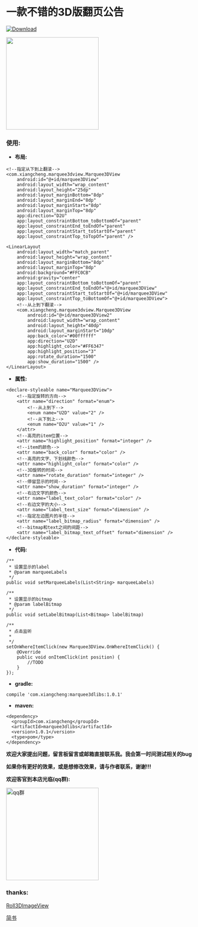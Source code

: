 # 一款不错的3D版翻页公告

[ ![Download](https://api.bintray.com/packages/a1002326270/maven/marquee3dlibs/images/download.svg?version=1.0.1) ](https://bintray.com/a1002326270/maven/marquee3dlibs/1.0.1/link)

<img src="https://github.com/xiangcman/Marquee3DView-master/blob/master/photos/simple.gif" width="250"/>

### 使用:

- **布局:**
```
<!--指定从下到上翻滚-->
<com.xiangcheng.marquee3dview.Marquee3DView
    android:id="@+id/marquee3DView"
    android:layout_width="wrap_content"
    android:layout_height="25dp"
    android:layout_marginBottom="8dp"
    android:layout_marginEnd="8dp"
    android:layout_marginStart="8dp"
    android:layout_marginTop="8dp"
    app:direction="D2U"
    app:layout_constraintBottom_toBottomOf="parent"
    app:layout_constraintEnd_toEndOf="parent"
    app:layout_constraintStart_toStartOf="parent"
    app:layout_constraintTop_toTopOf="parent" />

<LinearLayout
    android:layout_width="match_parent"
    android:layout_height="wrap_content"
    android:layout_marginBottom="8dp"
    android:layout_marginTop="8dp"
    android:background="#FFC0CB"
    android:gravity="center"
    app:layout_constraintBottom_toBottomOf="parent"
    app:layout_constraintEnd_toEndOf="@+id/marquee3DView"
    app:layout_constraintStart_toStartOf="@+id/marquee3DView"
    app:layout_constraintTop_toBottomOf="@+id/marquee3DView">
    <!--从上到下翻滚-->
    <com.xiangcheng.marquee3dview.Marquee3DView
        android:id="@+id/marquee3DView2"
        android:layout_width="wrap_content"
        android:layout_height="40dp"
        android:layout_marginStart="10dp"
        app:back_color="#00ffffff"
        app:direction="U2D"
        app:highlight_color="#FF6347"
        app:highlight_position="3"
        app:rotate_duration="1500"
        app:show_duration="1500" />
</LinearLayout>
```
- **属性:**
```
<declare-styleable name="Marquee3DView">
    <!--指定旋转的方向-->
    <attr name="direction" format="enum">
        <!--从上到下-->
        <enum name="U2D" value="2" />
        <!--从下到上-->
        <enum name="D2U" value="1" />
    </attr>
    <!--高亮的item位置-->
    <attr name="highlight_position" format="integer" />
    <!--item的颜色-->
    <attr name="back_color" format="color" />
    <!--高亮的文字、下划线颜色-->
    <attr name="highlight_color" format="color" />
    <!--3D旋转的时间-->
    <attr name="rotate_duration" format="integer" />
    <!--停留显示的时间-->
    <attr name="show_duration" format="integer" />
    <!--右边文字的颜色-->
    <attr name="label_text_color" format="color" />
    <!--右边文字的大小-->
    <attr name="label_text_size" format="dimension" />
    <!--指定左边图片的半径-->
    <attr name="label_bitmap_radius" format="dimension" />
    <!--bitmap和text之间的间距-->
    <attr name="label_bitmap_text_offset" format="dimension" />
</declare-styleable>
```
- **代码:**
```
/**
 * 设置显示的label
 * @param marqueeLabels
 */
public void setMarqueeLabels(List<String> marqueeLabels)
```
```
/**
 * 设置显示的bitmap
 * @param labelBitmap
 */
public void setLabelBitmap(List<Bitmap> labelBitmap)
```
```
/**
 * 点击监听
 *
 */
setOnWhereItemClick(new Marquee3DView.OnWhereItemClick() {
    @Override
    public void onItemClick(int position) {
        //TODO
    }
});
```

- **gradle:**
```
compile 'com.xiangcheng:marquee3dlibs:1.0.1'
```
- **maven:**
```
<dependency>
  <groupId>com.xiangcheng</groupId>
  <artifactId>marquee3dlibs</artifactId>
  <version>1.0.1</version>
  <type>pom</type>
</dependency>
```

**欢迎大家提出问题，留言板留言或邮箱直接联系我。我会第一时间测试相关的bug**

**如果你有更好的效果，或是想修改效果，请与作者联系，谢谢!!!**

**欢迎客官到本店光临(qq群):**

<image src="https://github.com/1002326270xc/LayoutManager-FlowLayout/blob/master/photos/IMG_0221.jpg" width="250" width="250" title="qq群"/>

### thanks:
[Roll3DImageView](https://github.com/zhangyuChen1991/Roll3DImageView)

[简书](https://www.jianshu.com/p/caa5f38d393a)
   



